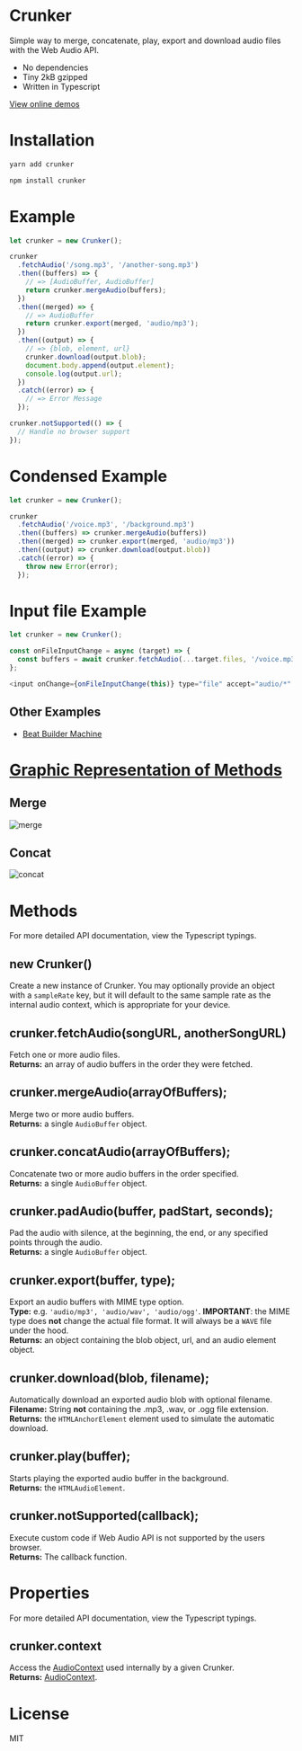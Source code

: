 # Crunker

Simple way to merge, concatenate, play, export and download audio files with the Web Audio API.

- No dependencies
- Tiny 2kB gzipped
- Written in Typescript

[View online demos](https://jaggad.github.io/crunker/examples/)

# Installation

```sh
yarn add crunker
```

```sh
npm install crunker
```

# Example

```javascript
let crunker = new Crunker();

crunker
  .fetchAudio('/song.mp3', '/another-song.mp3')
  .then((buffers) => {
    // => [AudioBuffer, AudioBuffer]
    return crunker.mergeAudio(buffers);
  })
  .then((merged) => {
    // => AudioBuffer
    return crunker.export(merged, 'audio/mp3');
  })
  .then((output) => {
    // => {blob, element, url}
    crunker.download(output.blob);
    document.body.append(output.element);
    console.log(output.url);
  })
  .catch((error) => {
    // => Error Message
  });

crunker.notSupported(() => {
  // Handle no browser support
});
```

# Condensed Example

```javascript
let crunker = new Crunker();

crunker
  .fetchAudio('/voice.mp3', '/background.mp3')
  .then((buffers) => crunker.mergeAudio(buffers))
  .then((merged) => crunker.export(merged, 'audio/mp3'))
  .then((output) => crunker.download(output.blob))
  .catch((error) => {
    throw new Error(error);
  });
```

# Input file Example

```javascript
let crunker = new Crunker();

const onFileInputChange = async (target) => {
  const buffers = await crunker.fetchAudio(...target.files, '/voice.mp3', '/background.mp3');
};

<input onChange={onFileInputChange(this)} type="file" accept="audio/*" />;
```

## Other Examples

- [Beat Builder Machine](examples/client/beatBuilder.html)

# [Graphic Representation of Methods](https://github.com/jackedgson/crunker/issues/16)

## Merge

![merge](https://user-images.githubusercontent.com/12958674/88806278-968f0680-d186-11ea-9cb5-8ef2606ffcc7.png)

## Concat

![concat](https://user-images.githubusercontent.com/12958674/88806297-9d1d7e00-d186-11ea-8cd2-c64cb0324845.png)

# Methods

For more detailed API documentation, view the Typescript typings.

## new Crunker()

Create a new instance of Crunker.
You may optionally provide an object with a `sampleRate` key, but it will default to the same sample rate as the internal audio context, which is appropriate for your device.

## crunker.fetchAudio(songURL, anotherSongURL)

Fetch one or more audio files.\
**Returns:** an array of audio buffers in the order they were fetched.

## crunker.mergeAudio(arrayOfBuffers);

Merge two or more audio buffers.\
**Returns:** a single `AudioBuffer` object.

## crunker.concatAudio(arrayOfBuffers);

Concatenate two or more audio buffers in the order specified.\
**Returns:** a single `AudioBuffer` object.

## crunker.padAudio(buffer, padStart, seconds);

Pad the audio with silence, at the beginning, the end, or any specified points through the audio.\
**Returns:** a single `AudioBuffer` object.

## crunker.export(buffer, type);

Export an audio buffers with MIME type option.\
**Type:** e.g. `'audio/mp3', 'audio/wav', 'audio/ogg'`.
**IMPORTANT**: the MIME type does **not** change the actual file format. It will always be a `WAVE` file under the hood.\
**Returns:** an object containing the blob object, url, and an audio element object.

## crunker.download(blob, filename);

Automatically download an exported audio blob with optional filename.\
**Filename:** String **not** containing the .mp3, .wav, or .ogg file extension.\
**Returns:** the `HTMLAnchorElement` element used to simulate the automatic download.

## crunker.play(buffer);

Starts playing the exported audio buffer in the background.\
**Returns:** the `HTMLAudioElement`.

## crunker.notSupported(callback);

Execute custom code if Web Audio API is not supported by the users browser.\
**Returns:** The callback function.

# Properties

For more detailed API documentation, view the Typescript typings.

## crunker.context

Access the [AudioContext](https://developer.mozilla.org/en-US/docs/Web/API/AudioContext) used internally by a given Crunker.\
**Returns:** [AudioContext](https://developer.mozilla.org/en-US/docs/Web/API/AudioContext).

# License

MIT
